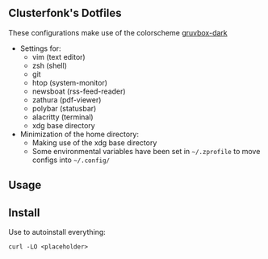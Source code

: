 ## Clusterfonk's Dotfiles
These configurations make use of the colorscheme [gruvbox-dark](https://github.com/morhetz/gruvbox-contrib) 

- Settings for:
	- vim (text editor)
	- zsh (shell)
  - git
  - htop (system-monitor)
  - newsboat (rss-feed-reader)
  - zathura (pdf-viewer)
  - polybar (statusbar)
  - alacritty (terminal)
  - xdg base directory
- Minimization of the home directory:
  - Making use of the xdg base directory
  - Some environmental variables have been set in `~/.zprofile` to move configs into `~/.config/`
  
## Usage
<placeholder>

## Install
Use <placeholder> to autoinstall everything:

```
curl -LO <placeholder>
```
